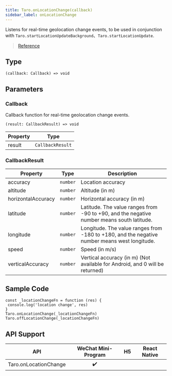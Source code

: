```yaml
---
title: Taro.onLocationChange(callback)
sidebar_label: onLocationChange
---
```


Listens for real-time geolocation change events, to be used in conjunction with `Taro.startLocationUpdateBackground`、`Taro.startLocationUpdate`.

> [Reference](https://developers.weixin.qq.com/miniprogram/dev/api/location/wx.onLocationChange.html)

## Type

```tsx
(callback: Callback) => void
```

## Parameters

### Callback

Callback function for real-time geolocation change events.

```tsx
(result: CallbackResult) => void
```

<table>
  <thead>
    <tr>
      <th>Property</th>
      <th>Type</th>
    </tr>
  </thead>
  <tbody>
    <tr>
      <td>result</td>
      <td><code>CallbackResult</code></td>
    </tr>
  </tbody>
</table>

### CallbackResult

<table>
  <thead>
    <tr>
      <th>Property</th>
      <th>Type</th>
      <th>Description</th>
    </tr>
  </thead>
  <tbody>
    <tr>
      <td>accuracy</td>
      <td><code>number</code></td>
      <td>Location accuracy</td>
    </tr>
    <tr>
      <td>altitude</td>
      <td><code>number</code></td>
      <td>Altitude (in m)</td>
    </tr>
    <tr>
      <td>horizontalAccuracy</td>
      <td><code>number</code></td>
      <td>Horizontal accuracy (in m)</td>
    </tr>
    <tr>
      <td>latitude</td>
      <td><code>number</code></td>
      <td>Latitude. The value ranges from -90 to +90, and the negative number means south latitude.</td>
    </tr>
    <tr>
      <td>longitude</td>
      <td><code>number</code></td>
      <td>Longitude. The value ranges from -180 to +180, and the negative number means west longitude.</td>
    </tr>
    <tr>
      <td>speed</td>
      <td><code>number</code></td>
      <td>Speed (in m/s)</td>
    </tr>
    <tr>
      <td>verticalAccuracy</td>
      <td><code>number</code></td>
      <td>Vertical accuracy (in m) (Not available for Android, and 0 will be returned)</td>
    </tr>
  </tbody>
</table>

## Sample Code

```tsx
const _locationChangeFn = function (res) {
 console.log('location change', res)
}
Taro.onLocationChange(_locationChangeFn)
Taro.offLocationChange(_locationChangeFn)
```

## API Support

|          API          | WeChat Mini-Program | H5 | React Native |
|:---------------------:|:-------------------:|:--:|:------------:|
| Taro.onLocationChange |         ✔️          |    |              |
